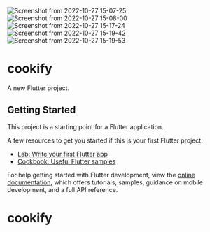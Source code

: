![Screenshot from 2022-10-27 15-07-25](https://user-images.githubusercontent.com/108852286/200134540-533e7296-f9ad-426f-b963-f3823478dd54.png)
![Screenshot from 2022-10-27 15-08-00](https://user-images.githubusercontent.com/108852286/200134543-82a639ce-8b43-445a-ba2a-c9910f274b57.png)
![Screenshot from 2022-10-27 15-17-24](https://user-images.githubusercontent.com/108852286/200134544-1ff591c1-213a-443b-a156-0b12581f7ceb.png)
![Screenshot from 2022-10-27 15-19-42](https://user-images.githubusercontent.com/108852286/200134548-0d9a5248-2aba-4052-8b24-d876c80e6ce2.png)
![Screenshot from 2022-10-27 15-19-53](https://user-images.githubusercontent.com/108852286/200134549-a6ac2c0c-5f7b-4deb-8342-c8871ce1fa2b.png)
# cookify

A new Flutter project.

## Getting Started

This project is a starting point for a Flutter application.

A few resources to get you started if this is your first Flutter project:

- [Lab: Write your first Flutter app](https://docs.flutter.dev/get-started/codelab)
- [Cookbook: Useful Flutter samples](https://docs.flutter.dev/cookbook)

For help getting started with Flutter development, view the
[online documentation](https://docs.flutter.dev/), which offers tutorials,
samples, guidance on mobile development, and a full API reference.
# cookify
